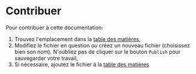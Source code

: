 # Contribuer

Pour contribuer à cette documentation:

1. Trouvez l'emplacement dans la [table des matières](/SUMMARY.md),
2. Modifiez le fichier en question _ou_ créez un nouveau fichier \(choisissez bien son nom\). N'oubliez pas de cliquer sur le bouton `Publish` pour sauvegarder votre travail,
3. Si nécessaire, ajoutez le fichier à la [table des matières](/SUMMARY.md)



